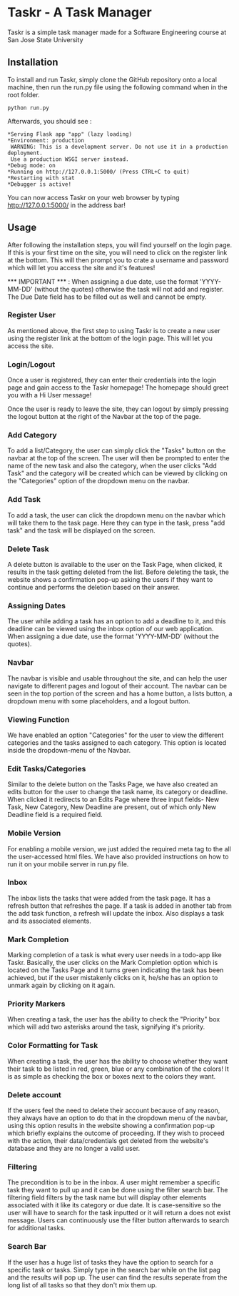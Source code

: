 # Taskr - A Task Manager

Taskr is a simple task manager made for a Software Engineering course at San Jose State University

## Installation

To install and run Taskr, simply clone the GitHub repository onto a local machine, then run the run.py file using the following command when in the root folder.

```
python run.py
```

Afterwards, you should see :

```
*Serving Flask app "app" (lazy loading)
*Environment: production
 WARNING: This is a development server. Do not use it in a production deployment.
 Use a production WSGI server instead.
*Debug mode: on
*Running on http://127.0.0.1:5000/ (Press CTRL+C to quit)
*Restarting with stat
*Debugger is active!
```

You can now access Taskr on your web browser by typing http://127.0.0.1:5000/ in the address bar!

## Usage

After following the installation steps, you will find yourself on the login page. If this is your first time on the site, you will need to click on the register link at the bottom. This will then prompt you to crate a username and password which will let you access the site and it's features!

*** IMPORTANT *** : When assigning a due date, use the format 'YYYY-MM-DD' (without the quotes) otherwise the task will not add and register. The Due Date field has to be filled out as well and cannot be empty.

### Register User

As mentioned above, the first step to using Taskr is to create a new user using the register link at the bottom of the login page. This will let you access the site.

### Login/Logout

Once a user is registered, they can enter their credentials into the login page and gain access to the Taskr homepage! The homepage should greet you with a Hi User message!

Once the user is ready to leave the site, they can logout by simply pressing the logout button at the right of the Navbar at the top of the page.

### Add Category

To add a list/Category, the user can simply click the "Tasks" button on the navbar at the top of the screen. The user will then be prompted to enter the name of the new task and also the category, when the user clicks "Add Task" and the category will be created which can be viewed by clicking on the "Categories" option of the dropdown menu on the navbar.

### Add Task

To add a task, the user can click the dropdown menu on the navbar which will take them to the task page. Here they can type in the task, press "add task" and the task will be displayed on the screen.

### Delete Task

A delete button is available to the user on the Task Page, when clicked, it results in the task getting deleted from the list. Before deleting the task, the website shows a confirmation pop-up asking the users if they want to continue and performs the deletion based on their answer.

### Assigning Dates

The user while adding a task has an option to add a deadline to it, and this deadline can be viewed using the inbox option of our web application. When assigning a due date, use the format 'YYYY-MM-DD' (without the quotes).

### Navbar

The navbar is visible and usable throughout the site, and can help the user navigate to different pages and logout of their account. The navbar can be seen in the top portion of the screen and has a home button, a lists button, a dropdown menu with some placeholders, and a logout button.

### Viewing Function

We have enabled an option "Categories" for the user to view the different categories and the tasks assigned to each category. This option is located inside the dropdown-menu of the Navbar.

### Edit Tasks/Categories

Similar to the delete button on the Tasks Page, we have also created an edits button for the user to change the task name, its category or deadline. When clicked it redirects to an Edits Page where three input fields- New Task, New Category, New Deadline are present, out of which only New Deadline field is a required field.

### Mobile Version

For enabling a mobile version, we just added the required meta tag to the all the user-accessed html files. We have also provided instructions on how to run it on your mobile server in run.py file.

### Inbox

The inbox lists the tasks that were added from the task page. It has a refresh button that refreshes the page. If a task is added in another tab from the add task function, a refresh will update the inbox. Also displays a task and its associated elements.

### Mark Completion

Marking completion of a task is what every user needs in a todo-app like Taskr. Basically, the user clicks on the Mark Completion option which is located on the Tasks Page and it turns green indicating the task has been achieved, but if the user mistakenly clicks on it, he/she has an option to unmark again by clicking on it again.

### Priority Markers

When creating a task, the user has the ability to check the "Priority" box which will add two asterisks around the task, signifying it's priority.

### Color Formatting for Task

When creating a task, the user has the ability to choose whether they want their task to be listed in red, green, blue or any combination of the colors! It is as simple as checking the box or boxes next to the colors they want.

### Delete account

If the users feel the need to delete their account because of any reason, they always have an option to do that in the dropdown menu of the navbar, using this option results in the website showing a confirmation pop-up which briefly explains the outcome of proceeding. If they wish to proceed with the action, their data/credentials get deleted from the website's database and they are no longer a valid user.

### Filtering

The precondition is to be in the inbox. A user might remember a specific task they want to pull up and it can be done using the filter search bar. The filtering field filters by the task name but will display other elements associated with it like its category or due date. It is case-sensitive so the user will have to search for the task inputted or it will return a does not exist message. Users can continuously use the filter button afterwards to search for additional tasks.

### Search Bar

If the user has a huge list of tasks they have the option to search for a specific task or tasks. Simply type in the search bar while on the list pag and the results will pop up. The user can find the results seperate from the long list of all tasks so that they don't mix them up.